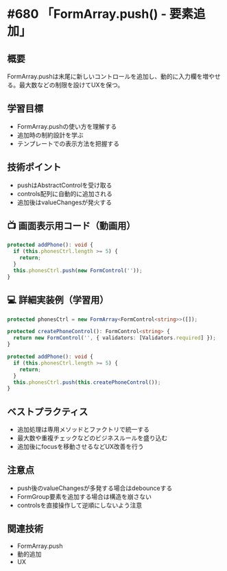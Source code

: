 # #680 「FormArray.push() - 要素追加」

## 概要
FormArray.pushは末尾に新しいコントロールを追加し、動的に入力欄を増やせる。最大数などの制限を設けてUXを保つ。

## 学習目標
- FormArray.pushの使い方を理解する
- 追加時の制約設計を学ぶ
- テンプレートでの表示方法を把握する

## 技術ポイント
- pushはAbstractControlを受け取る
- controls配列に自動的に追加される
- 追加後はvalueChangesが発火する

## 📺 画面表示用コード（動画用）
```typescript
protected addPhone(): void {
  if (this.phonesCtrl.length >= 5) {
    return;
  }
  this.phonesCtrl.push(new FormControl(''));
}
```

## 💻 詳細実装例（学習用）
```typescript
protected phonesCtrl = new FormArray<FormControl<string>>([]);

protected createPhoneControl(): FormControl<string> {
  return new FormControl('', { validators: [Validators.required] });
}

protected addPhone(): void {
  if (this.phonesCtrl.length >= 5) {
    return;
  }
  this.phonesCtrl.push(this.createPhoneControl());
}
```

## ベストプラクティス
- 追加処理は専用メソッドとファクトリで統一する
- 最大数や重複チェックなどのビジネスルールを盛り込む
- 追加後にfocusを移動させるなどUX改善を行う

## 注意点
- push後のvalueChangesが多発する場合はdebounceする
- FormGroup要素を追加する場合は構造を崩さない
- controlsを直接操作して逆順にしないよう注意

## 関連技術
- FormArray.push
- 動的追加
- UX
